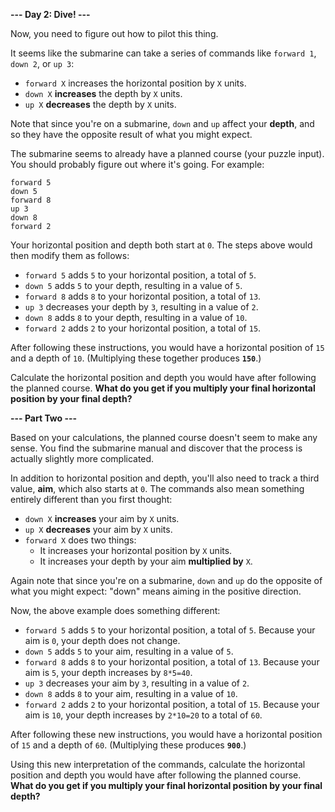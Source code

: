 <strong>--- Day 2: Dive! ---</strong>

Now, you need to figure out how to pilot this thing.

It seems like the submarine can take a series of commands like `forward 1`, `down 2`, or `up 3`:

* `forward X` increases the horizontal position by `X` units.
* `down X` <strong>increases</strong> the depth by `X` units.
* `up X` <strong>decreases</strong> the depth by `X` units.

Note that since you're on a submarine, `down` and `up` affect your <strong>depth</strong>, and so they have the opposite result of what you might expect.

The submarine seems to already have a planned course (your puzzle input). You should probably figure out where it's going. For example:

```
forward 5
down 5
forward 8
up 3
down 8
forward 2
```

Your horizontal position and depth both start at `0`. The steps above would then modify them as follows:

* `forward 5` adds `5` to your horizontal position, a total of `5`.
* `down 5` adds `5` to your depth, resulting in a value of `5`.
* `forward 8` adds `8` to your horizontal position, a total of `13`.
* `up 3` decreases your depth by `3`, resulting in a value of `2`.
* `down 8` adds `8` to your depth, resulting in a value of `10`.
* `forward 2` adds `2` to your horizontal position, a total of `15`.

After following these instructions, you would have a horizontal position of `15` and a depth of `10`. (Multiplying these together produces <strong>`150`</strong>.)

Calculate the horizontal position and depth you would have after following the planned course. <strong>What do you get if you multiply your final horizontal position by your final depth?</strong>


<strong>--- Part Two ---</strong>

Based on your calculations, the planned course doesn't seem to make any sense. You find the submarine manual and discover that the process is actually slightly more complicated.

In addition to horizontal position and depth, you'll also need to track a third value, <strong>aim</strong>, which also starts at `0`. The commands also mean something entirely different than you first thought:

* `down X` <strong>increases</strong> your aim by `X` units.
* `up X` <strong>decreases</strong> your aim by `X` units.
* `forward X` does two things:
    * It increases your horizontal position by `X` units.
    * It increases your depth by your aim <strong>multiplied by</strong> `X`.

Again note that since you're on a submarine, `down` and `up` do the opposite of what you might expect: "down" means aiming in the positive direction.

Now, the above example does something different:

* `forward 5` adds `5` to your horizontal position, a total of `5`. Because your aim is `0`, your depth does not change.
* `down 5` adds `5` to your aim, resulting in a value of `5`.
* `forward 8` adds `8` to your horizontal position, a total of `13`. Because your aim is `5`, your depth increases by `8*5=40`.
* `up 3` decreases your aim by `3`, resulting in a value of `2`.
* `down 8` adds `8` to your aim, resulting in a value of `10`.
* `forward 2` adds `2` to your horizontal position, a total of `15`. Because your aim is `10`, your depth increases by `2*10=20` to a total of `60`.

After following these new instructions, you would have a horizontal position of `15` and a depth of `60`. (Multiplying these produces <strong>`900`</strong>.)

Using this new interpretation of the commands, calculate the horizontal position and depth you would have after following the planned course. <strong>What do you get if you multiply your final horizontal position by your final depth?</strong>
